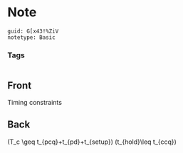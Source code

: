 # Note
```
guid: G[x43!%ZiV
notetype: Basic
```

### Tags
```
```

## Front
Timing constraints

## Back
\(T_c \geq t_{pcq}+t_{pd}+t_{setup}\)
\(t_{hold}\leq t_{ccq}\)
